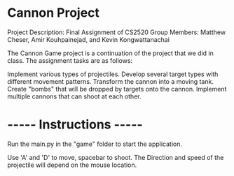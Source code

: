 # Cannon Project

Project Description:
Final Assignment of CS2520 Group Members: Matthew Cheser, Amir Kouhpainejad, and Kevin Kongwattanachai



The Cannon Game project is a continuation of the project that we did in class. The assignment tasks are as follows:

Implement various types of projectiles.
Develop several target types with different movement patterns.
Transform the cannon into a moving tank.
Create "bombs" that will be dropped by targets onto the cannon.
Implement multiple cannons that can shoot at each other.

# ----- Instructions -----

Run the main.py in the "game" folder to start the application.

Use 'A' and 'D' to move, spacebar to shoot. 
The Direction and speed of the projectile will depend on the mouse location.
